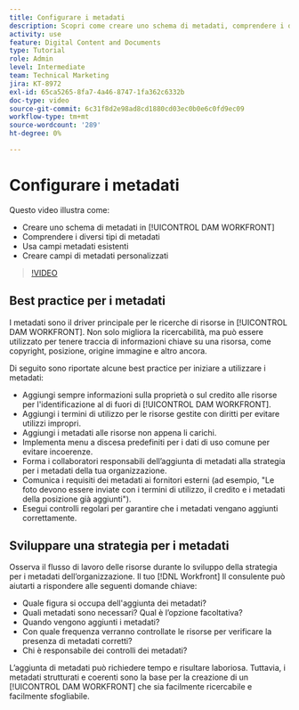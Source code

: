 ```yaml
---
title: Configurare i metadati
description: Scopri come creare uno schema di metadati, comprendere i diversi tipi di metadati, utilizzare i campi di metadati esistenti e altro ancora in [!UICONTROL DAM WORKFRONT].
activity: use
feature: Digital Content and Documents
type: Tutorial
role: Admin
level: Intermediate
team: Technical Marketing
jira: KT-8972
exl-id: 65ca5265-8fa7-4a46-8747-1fa362c6332b
doc-type: video
source-git-commit: 6c31f8d2e98ad8cd1880cd03ec0b0e6c0fd9ec09
workflow-type: tm+mt
source-wordcount: '289'
ht-degree: 0%

---
```


# Configurare i metadati

Questo video illustra come:

* Creare uno schema di metadati in [!UICONTROL DAM WORKFRONT]
* Comprendere i diversi tipi di metadati
* Usa campi metadati esistenti
* Creare campi di metadati personalizzati

>[!VIDEO](https://video.tv.adobe.com/v/335235/?quality=12&learn=on)

## Best practice per i metadati

I metadati sono il driver principale per le ricerche di risorse in [!UICONTROL DAM WORKFRONT]. Non solo migliora la ricercabilità, ma può essere utilizzato per tenere traccia di informazioni chiave su una risorsa, come copyright, posizione, origine immagine e altro ancora.

Di seguito sono riportate alcune best practice per iniziare a utilizzare i metadati:

* Aggiungi sempre informazioni sulla proprietà o sul credito alle risorse per l&#39;identificazione al di fuori di [!UICONTROL DAM WORKFRONT].
* Aggiungi i termini di utilizzo per le risorse gestite con diritti per evitare utilizzi impropri.
* Aggiungi i metadati alle risorse non appena li carichi.
* Implementa menu a discesa predefiniti per i dati di uso comune per evitare incoerenze.
* Forma i collaboratori responsabili dell’aggiunta di metadati alla strategia per i metadati della tua organizzazione.
* Comunica i requisiti dei metadati ai fornitori esterni (ad esempio, &quot;Le foto devono essere inviate con i termini di utilizzo, il credito e i metadati della posizione già aggiunti&quot;).
* Esegui controlli regolari per garantire che i metadati vengano aggiunti correttamente.

## Sviluppare una strategia per i metadati

Osserva il flusso di lavoro delle risorse durante lo sviluppo della strategia per i metadati dell’organizzazione. Il tuo [!DNL Workfront] Il consulente può aiutarti a rispondere alle seguenti domande chiave:

* Quale figura si occupa dell&#39;aggiunta dei metadati?
* Quali metadati sono necessari? Qual è l’opzione facoltativa?
* Quando vengono aggiunti i metadati?
* Con quale frequenza verranno controllate le risorse per verificare la presenza di metadati corretti?
* Chi è responsabile dei controlli dei metadati?

L’aggiunta di metadati può richiedere tempo e risultare laboriosa. Tuttavia, i metadati strutturati e coerenti sono la base per la creazione di un [!UICONTROL DAM WORKFRONT] che sia facilmente ricercabile e facilmente sfogliabile.
